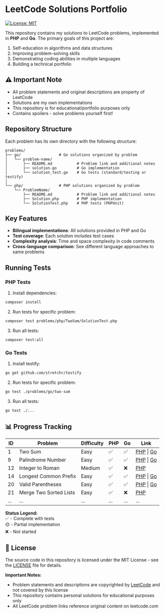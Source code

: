# LeetCode Solutions Portfolio

[![License: MIT](https://img.shields.io/badge/License-MIT-yellow.svg)](https://opensource.org/licenses/MIT)

This repository contains my solutions to LeetCode problems, implemented in **PHP** and **Go**. The primary goals of this project are:

1. Self-education in algorithms and data structures
2. Improving problem-solving skills
3. Demonstrating coding abilities in multiple languages
4. Building a technical portfolio


## ⚠️ Important Note
- All problem statements and original descriptions are property of LeetCode
- Solutions are my own implementations
- This repository is for educational/portfolio purposes only
- Contains spoilers - solve problems yourself first!


## Repository Structure
Each problem has its own directory with the following structure:
```
problems/
├── go/                 # Go solutions organized by problem
│   └── problem-name/
│       ├── README.md           # Problem link and additional notes
│       ├── solution.go         # Go implementation
│       └── solution_test.go    # Go tests (standard/testing or testify)
│
└── php/                # PHP solutions organized by problem
    └── ProblemName/
        ├── README.md           # Problem link and additional notes
        ├── Solution.php        # PHP implementation
        └── SolutionTest.php    # PHP tests (PHPUnit)
```


## Key Features
- **Bilingual implementations**: All solutions provided in PHP and Go
- **Test coverage**: Each solution includes test cases
- **Complexity analysis**: Time and space complexity in code comments
- **Cross-language comparison**: See different language approaches to same problems


## Running Tests

### PHP Tests
1. Install dependencies:
```bash
composer install
```

2. Run tests for specific problem:
```bash
composer test problems/php/TwoSum/SolutionTest.php
```

3. Run all tests:
```bash
composer test:all
```

### Go Tests
1. Install testify:
```bash
go get github.com/stretchr/testify
```

2. Run tests for specific problem:
```bash
go test ./problems/go/two-sum
```

3. Run all tests:
```bash
go test ./...
```


## 📊 Progress Tracking

| ID  | Problem | Difficulty | PHP | Go | Link                                                                        |
|-----|---------|--------|-----|----|-----------------------------------------------------------------------------|
| 1   | Two Sum | Easy   | ✅ | ✅ | [PHP](problems/php/TwoSum) \| [Go](problems/go/two-sum)                     |
| 9   | Palindrome Number | Easy   | ✅ | ✅ | [PHP](problems/php/PalindromeNumber) \| [Go](problems/go/palindrome-number) |
| 12  | Integer to Roman | Medium | ✅ | ❌ | [PHP](problems/php/IntegerToRoman) |
| 14  | Longest Common Prefix | Easy   | ✅ | ✅ | [PHP](problems/php/LongestCommonPrefix) \| [Go](problems/go/longest-common-prefix) |
| 20  | Valid Parentheses | Easy   | ✅ | ✅ | [PHP](problems/php/ValidParentheses) \| [Go](problems/go/valid-parentheses) |
| 21  | Merge Two Sorted Lists | Easy | ✅ | ❌ | [PHP](problems/php/MergeTwoSortedLists) |
| ... | ... | ...    | ... | ... | ...                                                                         |

**Status Legend:**  
✅ - Complete with tests  
🟡 - Partial implementation  
❌ - Not started  


## 📜 License

The source code in this repository is licensed under the MIT License - see the [LICENSE](LICENSE) file for details.

**Important Notes:**
- Problem statements and descriptions are copyrighted by [LeetCode](https://leetcode.com) and not covered by this license
- This repository contains personal solutions for educational purposes only
- All LeetCode problem links reference original content on leetcode.com
